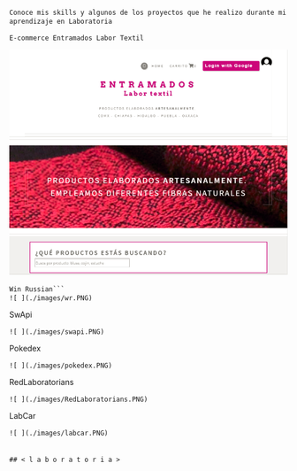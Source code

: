 # <Portafolio>
```
Conoce mis skills y algunos de los proyectos que he realizo durante mi aprendizaje en Laboratoria
```
```
E-commerce Entramados Labor Textil
```
![ ](./images/entramados.PNG)
```
Win Russian```
![ ](./images/wr.PNG)
```
SwApi
```
![ ](./images/swapi.PNG)
```
Pokedex
```
![ ](./images/pokedex.PNG)
```
RedLaboratorians
```
![ ](./images/RedLaboratorians.PNG)
```
LabCar
```
![ ](./images/labcar.PNG)


## < l a b o r a t o r i a >